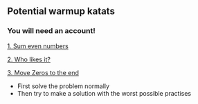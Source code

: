 ## Potential warmup katats
### You will need an account!

[1. Sum even numbers](https://www.codewars.com/kata/586beb5ba44cfc44ed0006c3)

[2. Who likes it?](https://www.codewars.com/kata/5266876b8f4bf2da9b000362)

[3. Move Zeros to the end](https://www.codewars.com/kata/52597aa56021e91c93000cb0)

- First solve the problem normally
- Then try to make a solution with the worst possible practises
